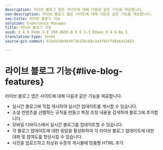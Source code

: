 ```yaml
---
description: 라이브 블로그 앱은 사이트에 대해 다음과 같은 기능을 제공합니다.
seo-description: 라이브 블로그 앱은 사이트에 대해 다음과 같은 기능을 제공합니다.
seo-title: 라이브 블로그 기능
solution: Experience Manager
title: 라이브 블로그 기능
uuid: 5 A 9 Fede 3-E 150-4655-B 5 E 1-3 Ddaee 9 A 6 Ba 1
translation-type: tm+mt
source-git-commit: 67aeb3de964473b326c88c3a3f81ff48a6a12652

---
```



# 라이브 블로그 기능{#live-blog-features}

라이브 블로그 앱은 사이트에 대해 다음과 같은 기능을 제공합니다.



* 실시간 블로그에 직접 게시하여 실시간 업데이트를 게시할 수 있습니다.
* 소셜 컨텐츠를 선별하는 규칙을 만들고 특정 조정 내용을 검색하여 블로그에 추가합니다.
* 모바일 디바이스에서 실시간 블로그를 업데이트할 수 있습니다.
* 각 블로그 업데이트에 대한 응답을 활성화하여 각 라이브 블로그 업데이트에 대한 대화 및 참여도를 향상시킬 수 있습니다.
* 사진을 업로드하고 최상위 수준의 게시물에 맞춤형 HTML 추가

